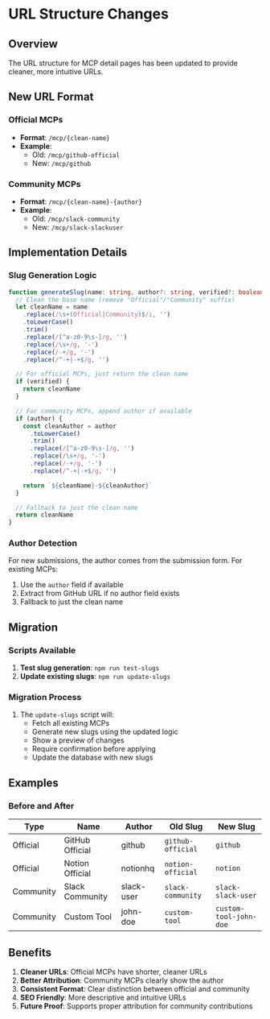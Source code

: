 # URL Structure Changes

## Overview

The URL structure for MCP detail pages has been updated to provide cleaner, more intuitive URLs.

## New URL Format

### Official MCPs
- **Format**: `/mcp/{clean-name}`
- **Example**: 
  - Old: `/mcp/github-official`
  - New: `/mcp/github`

### Community MCPs
- **Format**: `/mcp/{clean-name}-{author}`
- **Example**: 
  - Old: `/mcp/slack-community`
  - New: `/mcp/slack-slackuser`

## Implementation Details

### Slug Generation Logic

```typescript
function generateSlug(name: string, author?: string, verified?: boolean): string {
  // Clean the base name (remove "Official"/"Community" suffix)
  let cleanName = name
    .replace(/\s+(Official|Community)$/i, '')
    .toLowerCase()
    .trim()
    .replace(/[^a-z0-9\s-]/g, '')
    .replace(/\s+/g, '-')
    .replace(/-+/g, '-')
    .replace(/^-+|-+$/g, '')

  // For official MCPs, just return the clean name
  if (verified) {
    return cleanName
  }

  // For community MCPs, append author if available
  if (author) {
    const cleanAuthor = author
      .toLowerCase()
      .trim()
      .replace(/[^a-z0-9\s-]/g, '')
      .replace(/\s+/g, '-')
      .replace(/-+/g, '-')
      .replace(/^-+|-+$/g, '')

    return `${cleanName}-${cleanAuthor}`
  }

  // Fallback to just the clean name
  return cleanName
}
```

### Author Detection

For new submissions, the author comes from the submission form. For existing MCPs:

1. Use the `author` field if available
2. Extract from GitHub URL if no author field exists
3. Fallback to just the clean name

## Migration

### Scripts Available

1. **Test slug generation**: `npm run test-slugs`
2. **Update existing slugs**: `npm run update-slugs`

### Migration Process

1. The `update-slugs` script will:
   - Fetch all existing MCPs
   - Generate new slugs using the updated logic
   - Show a preview of changes
   - Require confirmation before applying
   - Update the database with new slugs

## Examples

### Before and After

| Type | Name | Author | Old Slug | New Slug |
|------|------|--------|----------|----------|
| Official | GitHub Official | github | `github-official` | `github` |
| Official | Notion Official | notionhq | `notion-official` | `notion` |
| Community | Slack Community | slack-user | `slack-community` | `slack-slack-user` |
| Community | Custom Tool | john-doe | `custom-tool` | `custom-tool-john-doe` |

## Benefits

1. **Cleaner URLs**: Official MCPs have shorter, cleaner URLs
2. **Better Attribution**: Community MCPs clearly show the author
3. **Consistent Format**: Clear distinction between official and community
4. **SEO Friendly**: More descriptive and intuitive URLs
5. **Future Proof**: Supports proper attribution for community contributions